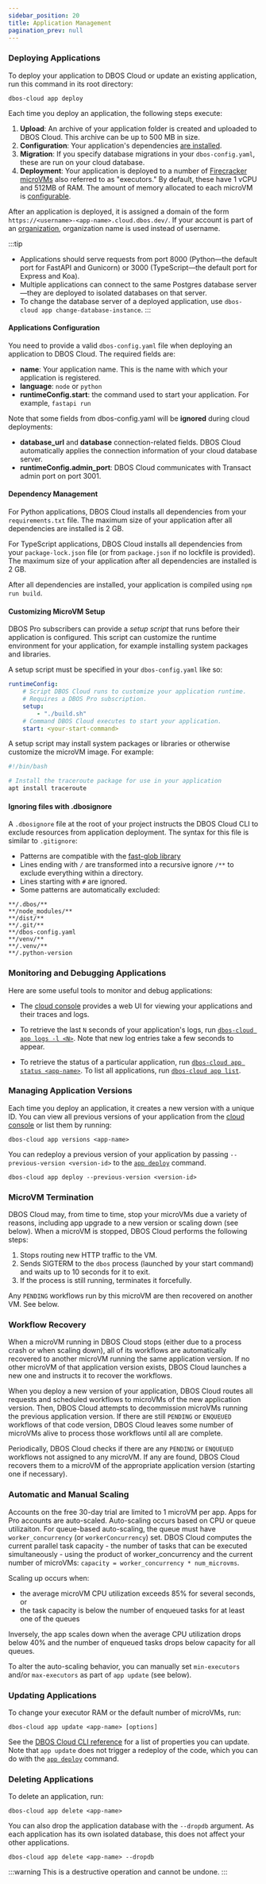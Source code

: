 ```yaml
---
sidebar_position: 20
title: Application Management
pagination_prev: null
---
```


### Deploying Applications

To deploy your application to DBOS Cloud or update an existing application, run this command in its root directory:

```shell
dbos-cloud app deploy
```

Each time you deploy an application, the following steps execute:

1. **Upload**: An archive of your application folder is created and uploaded to DBOS Cloud. This archive can be up to 500 MB in size.
2. **Configuration**: Your application's dependencies [are installed](#dependency-management).
3. **Migration**: If you specify database migrations in your `dbos-config.yaml`, these are run on your cloud database.
4. **Deployment**: Your application is deployed to a number of [Firecracker microVMs](https://firecracker-microvm.github.io/) also referred to as "executors."
By default, these have 1 vCPU and 512MB of RAM.
The amount of memory allocated to each microVM is [configurable](./cloud-cli.md#dbos-cloud-app-update).

After an application is deployed, it is assigned a domain of the form `https://<username>-<app-name>.cloud.dbos.dev/`.
If your account is part of an [organization](./account-management.md#organization-management), organization name is used instead of username.

:::tip
* Applications should serve requests from port 8000 (Python&mdash;the default port for FastAPI and Gunicorn) or 3000 (TypeScript&mdash;the default port for Express and Koa).
* Multiple applications can connect to the same Postgres database server&mdash;they are deployed to isolated databases on that server.
* To change the database server of a deployed application, use `dbos-cloud app change-database-instance`.
:::

#### Applications Configuration
You need to provide a valid `dbos-config.yaml` file when deploying an application to DBOS Cloud. The required fields are:
- **name**: Your application name. This is the name with which your application is registered.
- **language**: `node` or `python`
- **runtimeConfig.start**: the command used to start your application. For example, `fastapi run`

Note that some fields from dbos-config.yaml will be **ignored** during cloud deployments:
- **database_url** and **database** connection-related fields. DBOS Cloud automatically applies the connection information of your cloud database server.
- **runtimeConfig.admin_port**: DBOS Cloud communicates with Transact admin port on port 3001.


#### Dependency Management

<Tabs groupId="database-clients">
<TabItem value="python" label="Python">

For Python applications, DBOS Cloud installs all dependencies from your `requirements.txt` file.
The maximum size of your application after all dependencies are installed is 2 GB.

</TabItem>
<TabItem value="typescript" label="TypeScript">

For TypeScript applications, DBOS Cloud installs all dependencies from your `package-lock.json` file (or from `package.json` if no lockfile is provided).
The maximum size of your application after all dependencies are installed is 2 GB.

After all dependencies are installed, your application is compiled using `npm run build`.

</TabItem>
</Tabs>

#### Customizing MicroVM Setup

DBOS Pro subscribers can provide a _setup script_ that runs before their application is configured.
This script can customize the runtime environment for your application, for example installing system packages and libraries.

A setup script must be specified in your `dbos-config.yaml` like so:

```yaml title="dbos-config.yaml"
runtimeConfig:
    # Script DBOS Cloud runs to customize your application runtime.
    # Requires a DBOS Pro subscription.
    setup:
        - "./build.sh"
    # Command DBOS Cloud executes to start your application.
    start: <your-start-command>
```

A setup script may install system packages or libraries or otherwise customize the microVM image. For example:

```python title="build.sh"
#!/bin/bash

# Install the traceroute package for use in your application
apt install traceroute
```

#### Ignoring files with .dbosignore

A `.dbosignore` file at the root of your project instructs the DBOS Cloud CLI to exclude resources from application deployment.
The syntax for this file is similar to `.gitignore`:

- Patterns are compatible with the [fast-glob library](https://www.npmjs.com/package/fast-glob)
- Lines ending with `/` are transformed into a recursive ignore `/**` to exclude everything within a directory.
- Lines starting with `#` are ignored.
- Some patterns are automatically excluded:
```shell
**/.dbos/**
**/node_modules/**
**/dist/**
**/.git/**
**/dbos-config.yaml
**/venv/**
**/.venv/**
**/.python-version
```

### Monitoring and Debugging Applications

Here are some useful tools to monitor and debug applications:

- The [cloud console](https://console.dbos.dev) provides a web UI for viewing your applications and their traces and logs.

- To retrieve the last `N` seconds of your application's logs, run [`dbos-cloud app logs -l <N>`](./cloud-cli.md#dbos-cloud-app-logs). Note that new log entries take a few seconds to appear.

- To retrieve the status of a particular application, run [`dbos-cloud app status <app-name>`](./cloud-cli.md#dbos-cloud-app-status). To list all applications, run [`dbos-cloud app list`](./cloud-cli.md#dbos-cloud-app-list).

### Managing Application Versions

Each time you deploy an application, it creates a new version with a unique ID.
You can view all previous versions of your application from the [cloud console](https://console.dbos.dev) or list them by running:

```
dbos-cloud app versions <app-name>
```

You can redeploy a previous version of your application by passing `--previous-version <version-id>` to the [`app deploy`](./cloud-cli.md#dbos-cloud-app-deploy) command.

```shell
dbos-cloud app deploy --previous-version <version-id>
```

### MicroVM Termination

DBOS Cloud may, from time to time, stop your microVMs due a variety of reasons, including app upgrade to a new version or scaling down (see below). When a microVM is stopped, DBOS Cloud performs the following steps:
 1. Stops routing new HTTP traffic to the VM.
 2. Sends SIGTERM to the `dbos` process (launched by your start command) and waits up to 10 seconds for it to exit.
 3. If the process is still running, terminates it forcefully.
 
Any `PENDING` workflows run by this microVM are then recovered on another VM. See below.

### Workflow Recovery

When a microVM running in DBOS Cloud stops (either due to a process crash or when scaling down), all of its workflows are automatically recovered to another microVM running the same application version. If no other microVM of that application version exists, DBOS Cloud launches a new one and instructs it to recover the workflows.

When you deploy a new version of your application, DBOS Cloud routes all requests and scheduled workflows to microVMs of the new application version.
Then, DBOS Cloud attempts to decommission microVMs running the previous application version.
If there are still `PENDING` or `ENQUEUED` workflows of that code version, DBOS Cloud leaves some number of microVMs alive to process those workflows until all are complete.

Periodically, DBOS Cloud checks if there are any `PENDING` or `ENQUEUED` workflows not assigned to any microVM.
If any are found, DBOS Cloud recovers them to a microVM of the appropriate application version (starting one if necessary).

### Automatic and Manual Scaling

Accounts on the free 30-day trial are limited to 1 microVM per app. Apps for Pro accounts are auto-scaled. Auto-scaling occurs based on CPU or queue utilizaiton. For queue-based auto-scaling, the queue must have `worker_concurrency` (or `workerConcurrency`) set. DBOS Cloud computes the current parallel task capacity  - the number of tasks that can be executed simultaneously - using the product of worker_concurrency and the current number of microVMs: `capacity = worker_concurrency * num_microvms`.

Scaling up occurs when:
- the average microVM CPU utilization exceeds 85% for several seconds, or
- the task capacity is below the number of enqueued tasks for at least one of the queues

Inversely, the app scales down when the average CPU utilization drops below 40% and the number of enqueued tasks drops below capacity for all queues.

To alter the auto-scaling behavior, you can manually set `min-executors` and/or `max-executors` as part of `app update` (see below). 

### Updating Applications

To change your executor RAM or the default number of microVMs, run:

```shell
dbos-cloud app update <app-name> [options]
```

See the [DBOS Cloud CLI reference](./cloud-cli.md#dbos-cloud-app-update) for a list of properties you can update. Note that `app update` does not trigger a redeploy of the code, which you can do with the [`app deploy`](./cloud-cli.md#dbos-cloud-app-deploy) command.

### Deleting Applications

To delete an application, run:

```shell
dbos-cloud app delete <app-name>
```

You can also drop the application database with the `--dropdb` argument.
As each application has its own isolated database, this does not affect your other applications.

```shell
dbos-cloud app delete <app-name> --dropdb
```


:::warning
This is a destructive operation and cannot be undone.
:::
